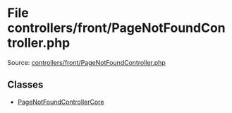 File controllers/front/PageNotFoundController.php
=========

Source: [controllers/front/PageNotFoundController.php](https://github.com/PrestaShop/PrestaShop/blob/1.6.0.1/controllers/front/PageNotFoundController.php)


Classes
-------

* [PageNotFoundControllerCore](class.PageNotFoundControllerCore.md)

